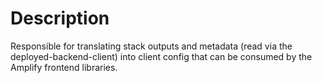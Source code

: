 # Description

Responsible for translating stack outputs and metadata (read via the deployed-backend-client) into client config that can be consumed by the Amplify frontend libraries.
